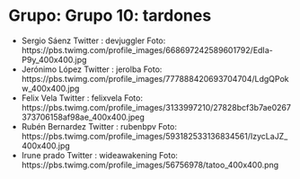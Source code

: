 <h1>Grupo: Grupo 10: tardones</h1> <ul><li> 
 Sergio Sáenz
 Twitter : devjuggler
 Foto: https://pbs.twimg.com/profile_images/668697242589601792/EdIa-P9y_400x400.jpg
</li>
<li> 
 Jerónimo López
 Twitter : jerolba
 Foto: https://pbs.twimg.com/profile_images/777888420693704704/LdgQPokw_400x400.jpg
</li>
<li> 
 Felix Vela
 Twitter : felixvela
 Foto: https://pbs.twimg.com/profile_images/3133997210/27828bcf3b7ae0267373706158af98ae_400x400.jpeg
</li>
<li> 
 Rubén Bernardez
 Twitter : rubenbpv
 Foto: https://pbs.twimg.com/profile_images/593182533136834561/IzycLaJZ_400x400.jpg
</li>
<li> 
 Irune prado
 Twitter : wideawakening
 Foto: https://pbs.twimg.com/profile_images/56756978/tatoo_400x400.png
</li>
</ul>